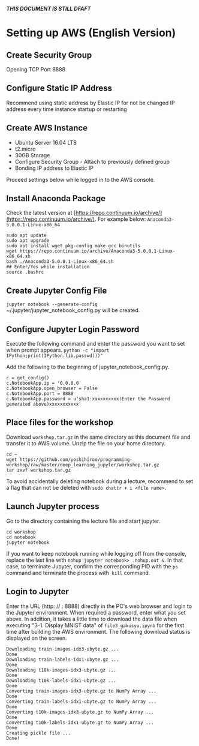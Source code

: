 ***THIS DOCUMENT IS STILL DFAFT***

# Setting up AWS (English Version)

## Create Security Group
Opening TCP Port 8888

## Configure Static IP Address
Recommend using static address by Elastic IP for not be changed IP address every time instance startup or restarting

## Create AWS Instance
- Ubuntu Server 16.04 LTS
- t2.micro
- 30GB Storage
- Configure Security Group - Attach to previously defined group
- Bonding IP address to Elastic IP

Proceed settings below while logged in to the AWS console.

## Install Anaconda Package
Check the latest version at [https://repo.continuum.io/archive/](https://repo.continuum.io/archive/). For example below: `Anaconda3-5.0.0.1-Linux-x86_64`

```
sudo apt update
sudo apt upgrade
sudo apt install wget pkg-config make gcc binutils
wget https://repo.continuum.io/archive/Anaconda3-5.0.0.1-Linux-x86_64.sh
bash ./Anaconda3-5.0.0.1-Linux-x86_64.sh
## Enter/Yes while installation
source .bashrc
```

## Create Jupyter Config File
`jupyter notebook --generate-config`  
~/.jupyter/jupyter_notebook_config.py will be created.

## Configure Jupyter Login Password
Execute the following command and enter the password you want to set when prompt appears.
`python -c "import IPython;print(IPython.lib.passwd())"`

Add the following to the beginning of jupyter_notebook_config.py.
```
c = get_config()
c.NotebookApp.ip = '0.0.0.0'
c.NotebookApp.open_browser = False
c.NotebookApp.port = 8888
c.NotebookApp.password = u'sha1:xxxxxxxxxx(Enter the Password generated above)xxxxxxxxxxx'
```

## Place files for the workshop
Download `workshop.tar.gz` in the same directory as this document file and transfer it to AWS volume.
Unzip the file on your home directory.
```
cd ~
wget https://github.com/yoshihiroo/programming-workshop/raw/master/deep_learning_jupyter/workshop.tar.gz
tar zxvf workshop.tar.gz
```
To avoid accidentally deleting notebook during a lecture, recommend to set a flag that can not be deleted with `sudo chattr + i <file name>`.

## Launch Jupyter process
Go to the directory containing the lecture file and start jupyter.
```
cd workshop
cd notebook
jupyter notebook
```

If you want to keep notebook running while logging off from the console, replace the last line with `nohup jupyter notebook> .nohup.out &`. In that case, to terminate Jupyter, confirm the corresponding PID with the `ps` command and terminate the process with` kill` command.

## Login to Jupyter
Enter the URL (http: // <IP address>: 8888) directly in the PC's web browser and login to the Jupyter environment. When required a password, enter what you set above.
In addition, it takes a little time to download the data file when executing "3-1. Display MNIST data" of `file3_gakusyu.ipynb` for the first time after building the AWS environment. The following download status is displayed on the screen.
```
Downloading train-images-idx3-ubyte.gz ... 
Done
Downloading train-labels-idx1-ubyte.gz ... 
Done
Downloading t10k-images-idx3-ubyte.gz ... 
Done
Downloading t10k-labels-idx1-ubyte.gz ... 
Done
Converting train-images-idx3-ubyte.gz to NumPy Array ...
Done
Converting train-labels-idx1-ubyte.gz to NumPy Array ...
Done
Converting t10k-images-idx3-ubyte.gz to NumPy Array ...
Done
Converting t10k-labels-idx1-ubyte.gz to NumPy Array ...
Done
Creating pickle file ...
Done!
```
